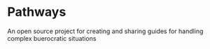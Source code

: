 # Pathways
An open source project for creating and sharing guides for handling complex buerocratic situations